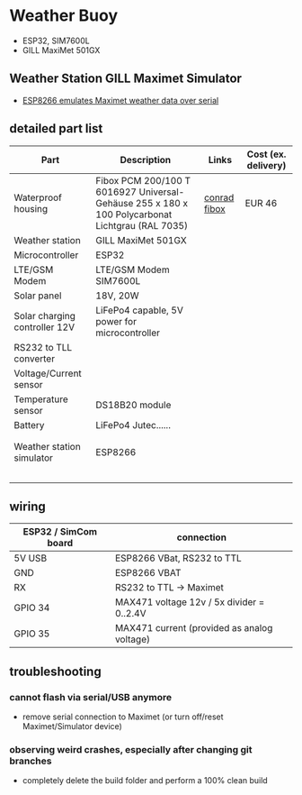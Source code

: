 # Weather Buoy

* ESP32, SIM7600L
* GILL MaxiMet 501GX

## Weather Station GILL Maximet Simulator
* [ESP8266 emulates Maximet weather data over serial](maximetsumulator)



## detailed part list

| Part | Description | Links | Cost (ex. delivery) |
|-|-|-|-|
| Waterproof housing | Fibox PCM 200/100 T 6016927 Universal-Gehäuse 255 x 180 x 100 Polycarbonat Lichtgrau (RAL 7035) | [conrad](https://www.conrad.at/de/p/fibox-pcm-200-100-t-6016927-universal-gehaeuse-255-x-180-x-100-polycarbonat-lichtgrau-ral-7035-1-st-521203.html) [fibox](https://www.fibox.de//catalog/64/product/183/6016927_GER1.html) | EUR 46 |
| Weather station | GILL MaxiMet 501GX |  |  |
| Microcontroller |  ESP32 |   |   |
| LTE/GSM Modem  | LTE/GSM Modem SIM7600L |   |   |
| Solar panel | 18V, 20W | |
| Solar charging controller 12V | LiFePo4 capable, 5V power for microcontroller | |
| RS232 to TLL converter | | |
| Voltage/Current sensor | | |
| Temperature sensor | DS18B20 module | |
| Battery | LiFePo4 Jutec...... | |
| | | |
| | | |
| Weather station simulator | ESP8266 | |
| | | |
| | | |
| | | |
| | | |
| | | |


## wiring

| ESP32 / SimCom board | connection |
|-|-|
| 5V USB | ESP8266 VBat, RS232 to TTL |
| GND | ESP8266 VBAT |
| RX | RS232 to TTL -> Maximet  |
| GPIO 34 | MAX471 voltage 12v / 5x divider = 0..2.4V |
| GPIO 35 | MAX471 current (provided as analog voltage) |


## troubleshooting

### cannot flash via serial/USB anymore
* remove serial connection to Maximet (or turn off/reset Maximet/Simulator device)
### observing weird crashes, especially after changing git branches
* completely delete the build folder and perform a 100% clean build